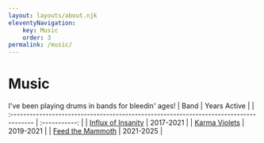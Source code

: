```yaml
---
layout: layouts/about.njk
eleventyNavigation:
    key: Music
    order: 3
permalink: /music/
---
```

# Music

I've been playing drums in bands for bleedin' ages! 
| Band                                                                                    | Years Active |
| :------------------------------------------------------------------------------------- | :-----------: |
| [Influx of Insanity](https://influxofinsanity.bandcamp.com/album/influx-the-collection) | 2017-2021    |
| [Karma Violets](https://karmaviolets.bandcamp.com/music)                                | 2019-2021    |
| [Feed the Mammoth](https://feedthemammoth.bandcamp.com/)                                | 2021-2025    |
